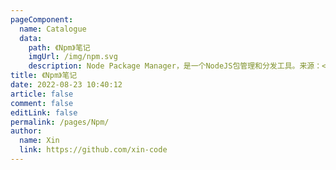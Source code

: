 ```yaml
---
pageComponent: 
  name: Catalogue
  data: 
    path: 《Npm》笔记
    imgUrl: /img/npm.svg
    description: Node Package Manager，是一个NodeJS包管理和分发工具。来源：<a href='https://www.npmjs.com/' target='_blank'>Npm官网</a>
title: 《Npm》笔记
date: 2022-08-23 10:40:12
article: false
comment: false
editLink: false
permalink: /pages/Npm/
author: 
  name: Xin
  link: https://github.com/xin-code
---
```


<br />